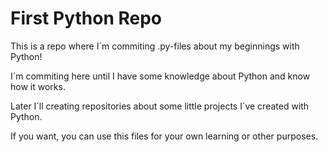 # First Python Repo

This is a repo where I´m commiting .py-files about my beginnings with Python!

I´m commiting here until I have some knowledge about Python and know how it works.

Later I´ll creating repositories about some little projects I´ve created with Python.

If you want, you can use this files for your own learning or other purposes.



